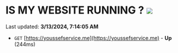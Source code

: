# IS MY WEBSITE RUNNING ? [![](https://img.shields.io/static/v1?label=Sponsor&message=%E2%9D%A4&logo=GitHub&color=%23fe8e86)](https://github.com/sponsors/<username>)

Last updated: **3/13/2024, 7:14:05 AM**

- `GET` [https://youssefservice.me](https://youssefservice.me) - **Up** (244ms)
